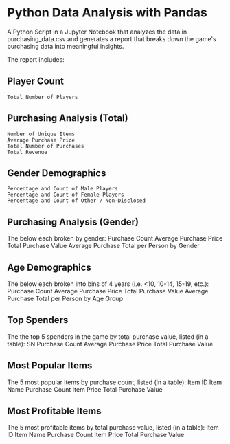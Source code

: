 # Python Data Analysis with Pandas

A Python Script in a Jupyter Notebook that analyzes the data in purchasing_data.csv and generates a report that breaks down the game's purchasing data into meaningful insights.

The report includes:

## Player Count
    Total Number of Players

## Purchasing Analysis (Total)
    Number of Unique Items
    Average Purchase Price
    Total Number of Purchases
    Total Revenue

## Gender Demographics
    Percentage and Count of Male Players
    Percentage and Count of Female Players
    Percentage and Count of Other / Non-Disclosed

## Purchasing Analysis (Gender)
The below each broken by gender:
    Purchase Count
    Average Purchase Price
    Total Purchase Value
    Average Purchase Total per Person by Gender

## Age Demographics
The below each broken into bins of 4 years (i.e. <10, 10-14, 15-19, etc.):
    Purchase Count
    Average Purchase Price
    Total Purchase Value
    Average Purchase Total per Person by Age Group

## Top Spenders
The the top 5 spenders in the game by total purchase value, listed (in a table):
    SN
    Purchase Count
    Average Purchase Price
    Total Purchase Value

## Most Popular Items
The 5 most popular items by purchase count, listed (in a table):
    Item ID
    Item Name
    Purchase Count
    Item Price
    Total Purchase Value

## Most Profitable Items
The 5 most profitable items by total purchase value, listed (in a table):
    Item ID
    Item Name
    Purchase Count
    Item Price
    Total Purchase Value
